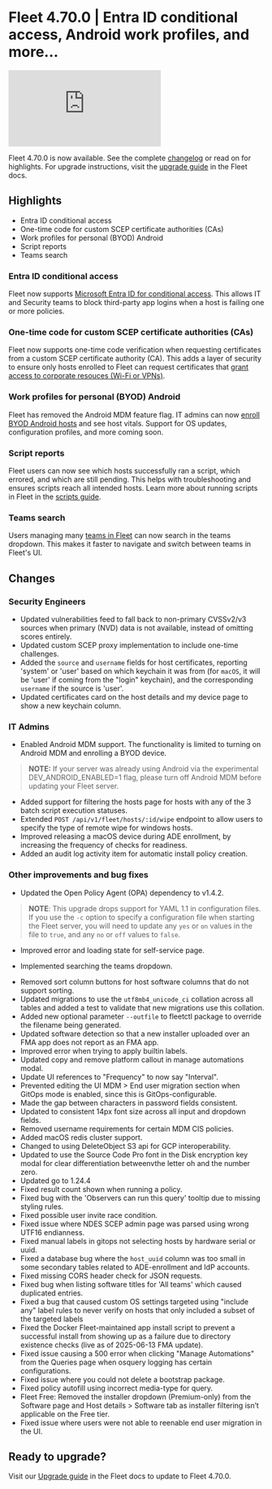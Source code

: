 # Fleet 4.70.0 | Entra ID conditional access, Android work profiles, and more...

<div purpose="embedded-content">
   <iframe src="https://www.youtube.com/embed/HxBQvlV14Lc?si=VLYS7QxPuP3TLbjG" frameborder="0" allowfullscreen></iframe>
</div>

Fleet 4.70.0 is now available. See the complete [changelog](https://github.com/fleetdm/fleet/releases/tag/fleet-v4.70.0) or read on for highlights. For upgrade instructions, visit the [upgrade guide](https://fleetdm.com/docs/deploying/upgrading-fleet) in the Fleet docs.

## Highlights

- Entra ID conditional access
- One-time code for custom SCEP certificate authorities (CAs)
- Work profiles for personal (BYOD) Android
- Script reports
- Teams search

### Entra ID conditional access

Fleet now supports [Microsoft Entra ID for conditional access](https://fleetdm.com/guides/entra-conditional-access-integration). This allows IT and Security teams to block third-party app logins when a host is failing one or more policies.

### One-time code for custom SCEP certificate authorities (CAs)

Fleet now supports one-time code verification when requesting certificates from a custom SCEP certificate authority (CA). This adds a layer of security to ensure only hosts enrolled to Fleet can request certificates that [grant access to corporate resouces (Wi-Fi or VPNs)](https://fleetdm.com/guides/connect-end-user-to-wifi-with-certificate).

### Work profiles for personal (BYOD) Android

Fleet has removed the Android MDM feature flag. IT admins can now [enroll BYOD Android hosts](https://fleetdm.com/guides/android-mdm-setup#basic-article) and see host vitals. Support for OS updates, configuration profiles, and more coming soon.

### Script reports

Fleet users can now see which hosts successfully ran a script, which errored, and which are still pending. This helps with troubleshooting and ensures scripts reach all intended hosts. Learn more about running scripts in Fleet in the [scripts guide](https://fleetdm.com/guides/scripts).

### Teams search

Users managing many [teams in Fleet](https://fleetdm.com/guides/teams) can now search in the teams dropdown. This makes it faster to navigate and switch between teams in Fleet's UI.

## Changes

### Security Engineers
- Updated vulnerabilities feed to fall back to non-primary CVSSv2/v3 sources when primary (NVD) data is not available, instead of omitting scores entirely.
- Updated custom SCEP proxy implementation to include one-time challenges.
- Added the `source` and `username` fields for host certificates, reporting 'system' or 'user' based on which keychain it was from (for `macOS`, it will be 'user' if coming from the "login" keychain), and the corresponding `username` if the source is 'user'.
- Updated certificates card on the host details and my device page to show a new keychain column.

### IT Admins
- Enabled Android MDM support. The functionality is limited to turning on Android MDM and enrolling a BYOD device. 
> **NOTE:** If your server was already using Android via the experimental DEV_ANDROID_ENABLED=1 flag, please turn off Android MDM before updating your Fleet server.
- Added support for filtering the hosts page for hosts with any of the 3 batch script execution statuses.
- Extended `POST /api/v1/fleet/hosts/:id/wipe` endpoint to allow users to specify the type of remote wipe for windows hosts.
- Improved releasing a macOS device during ADE enrollment, by increasing the frequency of checks for readiness.
- Added an audit log activity item for automatic install policy creation.

### Other improvements and bug fixes
- Updated the Open Policy Agent (OPA) dependency to v1.4.2. 
> **NOTE**: This upgrade drops support for YAML 1.1 in configuration files. If you use the `-c` option to specify a configuration file when starting the Fleet server, you will need to update any `yes` or `on` values in the file to `true`, and any `no` or `off` values to `false`.
- Improved error and loading state for self-service page.
* Implemented searching the teams dropdown.
- Removed sort column buttons for host software columns that do not support sorting.
- Updated migrations to use the `utf8mb4_unicode_ci` collation across all tables and added a test to validate that new migrations use this collation.
- Added new optional parameter `--outfile` to fleetctl package to override the filename being generated.
- Updated software detection so that a new installer uploaded over an FMA app does not report as an FMA app. 
- Improved error when trying to apply builtin labels.
- Updated copy and remove platform callout in manage automations modal.
- Update UI references to "Frequency" to now say "Interval".
- Prevented editing the UI MDM > End user migration section when GitOps mode is enabled, since this is GitOps-configurable.
- Made the gap between characters in password fields consistent.
- Updated to consistent 14px font size across all input and dropdown fields.
- Removed username requirements for certain MDM CIS policies.
- Added macOS redis cluster support.
- Changed to using DeleteObject S3 api for GCP interoperability.
- Updated to use the Source Code Pro font in the Disk encryption key modal for clear differentiation betweenvthe letter oh and the number zero.
- Updated go to 1.24.4
- Fixed result count shown when running a policy.
- Fixed bug with the 'Observers can run this query' tooltip due to missing styling rules.
- Fixed possible user invite race condition.
- Fixed issue where NDES SCEP admin page was parsed using wrong UTF16 endianness.
- Fixed manual labels in gitops not selecting hosts by hardware serial or uuid.
- Fixed a database bug where the `host_uuid` column was too small in some secondary tables related to ADE-enrollment and IdP accounts.
- Fixed missing CORS header check for JSON requests.
- Fixed bug when listing software titles for 'All teams' which caused duplicated entries.
- Fixed a bug that caused custom OS settings targeted using "include any" label rules to never verify on hosts that only included a subset of the targeted labels
- Fixed the Docker Fleet-maintained app install script to prevent a successful install from showing
up as a failure due to directory existence checks (live as of 2025-06-13 FMA update).
- Fixed issue causing a 500 error when clicking "Manage Automations" from the Queries page when osquery logging has certain configurations.
- Fixed issue where you could not delete a bootstrap package.
- Fixed policy autofill using incorrect media-type for query.
- Fleet Free: Removed the installer dropdown (Premium-only) from the Software page and Host details > Software tab as installer filtering isn’t applicable on the Free tier.
- Fixed issue where users were not able to reenable end user migration in the UI.

## Ready to upgrade?

Visit our [Upgrade guide](https://fleetdm.com/docs/deploying/upgrading-fleet) in the Fleet docs to update to Fleet 4.70.0.

<meta name="category" value="releases">
<meta name="authorFullName" value="Noah Talerman">
<meta name="authorGitHubUsername" value="noahtalerman">
<meta name="publishedOn" value="2025-06-27">
<meta name="articleTitle" value="Fleet 4.70.0 | Entra ID conditional access, Android work profiles, and more...">
<meta name="articleImageUrl" value="../website/assets/images/articles/fleet-4.70.0-1600x900@2x.png">
